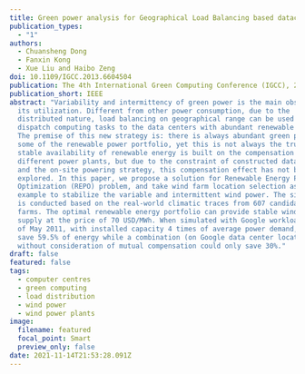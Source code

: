 ```yaml
---
title: Green power analysis for Geographical Load Balancing based datacenters
publication_types:
  - "1"
authors:
  - Chuansheng Dong
  - Fanxin Kong
  - Xue Liu and Haibo Zeng
doi: 10.1109/IGCC.2013.6604504
publication: The 4th International Green Computing Conference (IGCC), 2013, pp. 1-8.
publication_short: IEEE
abstract: "Variability and intermittency of green power is the main obstacle for
  its utilization. Different from other power consumption, due to the
  distributed nature, load balancing on geographical range can be used to
  dispatch computing tasks to the data centers with abundant renewable energy.
  The premise of this new strategy is: there is always abundant green power at
  some of the renewable power portfolio, yet this is not always the truth. The
  stable availability of renewable energy is built on the compensation of
  different power plants, but due to the constraint of constructed data centers
  and the on-site powering strategy, this compensation effect has not been fully
  explored. In this paper, we propose a solution for Renewable Energy Portfolio
  Optimization (REPO) problem, and take wind farm location selection as an
  example to stabilize the variable and intermittent wind power. The simulation
  is conducted based on the real-world climatic traces from 607 candidate wind
  farms. The optimal renewable energy portfolio can provide stable wind power
  supply at the price of 70 USD/MWh. When simulated with Google workload trace
  of May 2011, with installed capacity 4 times of average power demand, REPO can
  save 59.5% of energy while a combination (on Google data center locations)
  without consideration of mutual compensation could only save 30%."
draft: false
featured: false
tags:
  - computer centres
  - green computing
  - load distribution
  - wind power
  - wind power plants
image:
  filename: featured
  focal_point: Smart
  preview_only: false
date: 2021-11-14T21:53:28.091Z
---
```


